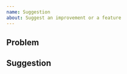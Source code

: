 ```yaml
---
name: Suggestion
about: Suggest an improvement or a feature
---
```

<!--
    Thank you for contributing to Typedoc! 
    We ask you to give a description for each part,
    so that you may provide enough information.

    Please be as specific as possible! Provide codes, sreenshots, repositories, explanations, issues, links ... anything that could describe your point.
-->

## Problem
<!--
    What is making you feel inconvenient without this improvement or feature?
-->

## Suggestion
<!--
    What do you suggest to fix the problem?
-->